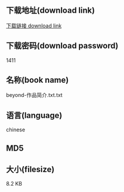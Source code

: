 ## 下载地址(download link)
[下载链接 download link](https://voluble-croquembouche-d321dc.netlify.app/?s=beyond-%E4%BD%9C%E5%93%81%E7%AE%80%E4%BB%8B.txt)

## 下载密码(download password)
1411

## 名称(book name)
beyond-作品简介.txt.txt

## 语言(language)
chinese

## MD5


## 大小(filesize)
8.2 KB
